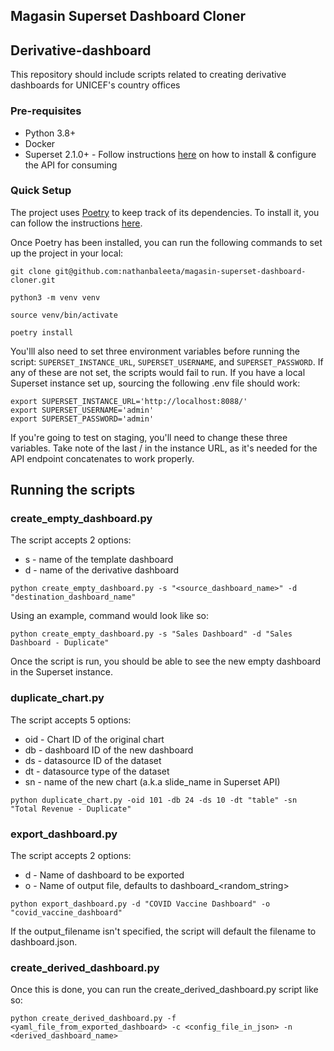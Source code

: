 ## Magasin Superset Dashboard Cloner

## Derivative-dashboard
This repository should include scripts related to creating derivative dashboards for UNICEF's country offices

### Pre-requisites
- Python 3.8+
- Docker
- Superset 2.1.0+ - Follow instructions [here](https://github.com/nathanbaleeta/magasin-superset-dashboard-cloner/blob/main/SUPERSET_SETUP.md) on how to install & configure the API for consuming

### Quick Setup
The project uses [Poetry](https://python-poetry.org/) to keep track of its dependencies. To install it, you can follow the instructions [here](https://python-poetry.org/docs/#installing-with-pipx).

Once Poetry has been installed, you can run the following commands to set up the project in your local:
```
git clone git@github.com:nathanbaleeta/magasin-superset-dashboard-cloner.git

python3 -m venv venv

source venv/bin/activate

poetry install
```

You'lll also need to set three environment variables before running the script: ```SUPERSET_INSTANCE_URL```, ```SUPERSET_USERNAME```, and ```SUPERSET_PASSWORD```. If any of these are not set, the scripts would fail to run. If you have a local Superset instance set up, sourcing the following .env file should work:

```
export SUPERSET_INSTANCE_URL='http://localhost:8088/'
export SUPERSET_USERNAME='admin'
export SUPERSET_PASSWORD='admin'
```

If you're going to test on staging, you'll need to change these three variables. Take note of the last / in the instance URL, as it's needed for the API endpoint concatenates to work properly.

## Running the scripts

### create_empty_dashboard.py
The script accepts 2 options:

- s - name of the template dashboard
- d - name of the derivative dashboard

```
python create_empty_dashboard.py -s "<source_dashboard_name>" -d "destination_dashboard_name"
```

Using an example, command would look like so:

```
python create_empty_dashboard.py -s "Sales Dashboard" -d "Sales Dashboard - Duplicate"
```
Once the script is run, you should be able to see the new empty dashboard in the Superset instance.

### duplicate_chart.py
The script accepts 5 options:
- oid - Chart ID of the original chart
- db - dashboard ID of the new dashboard
- ds - datasource ID of the dataset
- dt - datasource type of the dataset
- sn - name of the new chart (a.k.a slide_name in Superset API)

```
python duplicate_chart.py -oid 101 -db 24 -ds 10 -dt "table" -sn "Total Revenue - Duplicate"
```

### export_dashboard.py
The script accepts 2 options:
- d - Name of dashboard to be exported
- o - Name of output file, defaults to dashboard_<random_string>

```
python export_dashboard.py -d "COVID Vaccine Dashboard" -o "covid_vaccine_dashboard"
```
If the output_filename isn't specified, the script will default the filename to dashboard.json.

### create_derived_dashboard.py
Once this is done, you can run the create_derived_dashboard.py script like so:
```
python create_derived_dashboard.py -f <yaml_file_from_exported_dashboard> -c <config_file_in_json> -n <derived_dashboard_name>
```


